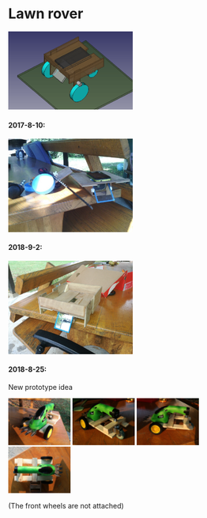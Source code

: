 # Lawn rover

<img src="https://github.com/Ivan1248/Falmo/blob/master/other/images/model.png" width="50%"/>

#### 2017-8-10:
<img src="https://github.com/Ivan1248/Falmo/blob/master/other/images/2017-8-10.jpg" width="50%"/>

#### 2018-9-2:
<img src="https://github.com/Ivan1248/Falmo/blob/master/other/images/2018-9-2.jpg" width="50%"/>

#### 2018-8-25:
New prototype idea

<img src="https://github.com/Ivan1248/Falmo/blob/master/other/images/IMG_20190825_180403.jpg" width="25%"/>
<img src="https://github.com/Ivan1248/Falmo/blob/master/other/images/IMG_20190825_180519.jpg" width="25%"/>
<img src="https://github.com/Ivan1248/Falmo/blob/master/other/images/IMG_20190825_180529.jpg" width="25%"/>
<img src="https://github.com/Ivan1248/Falmo/blob/master/other/images/IMG_20190825_180614.jpg" width="25%"/>

(The front wheels are not attached)
